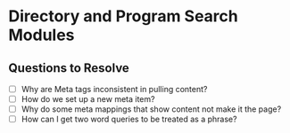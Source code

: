 # Directory and Program Search Modules

## Questions to Resolve

- [ ] Why are Meta tags inconsistent in pulling content?
- [ ] How do we set up a new meta item?
- [ ] Why do some meta mappings that show content not make it the page?
- [ ] How can I get two word queries to be treated as a phrase?
